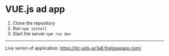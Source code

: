 # VUE.js ad app

1. Clone the repository
2. Run `npm install`
3. Start the server `npm run dev`

--------------------------------------------

Live verion of application: https://itc-ads-ac1a8.firebaseapp.com/